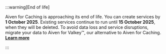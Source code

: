 :::warning[End of life]

Aiven for Caching is approaching its end of life. You can create services by
**1 October 2025**. Existing services continue to run until **15 October 2025**, when they
will be deleted. To avoid data loss and service disruptions, migrate your data to Aiven
for Valkey™, our alternative to Aiven for Caching.
[**Learn more**](/docs/platform/reference/end-of-life#aiven-for-caching)

:::
